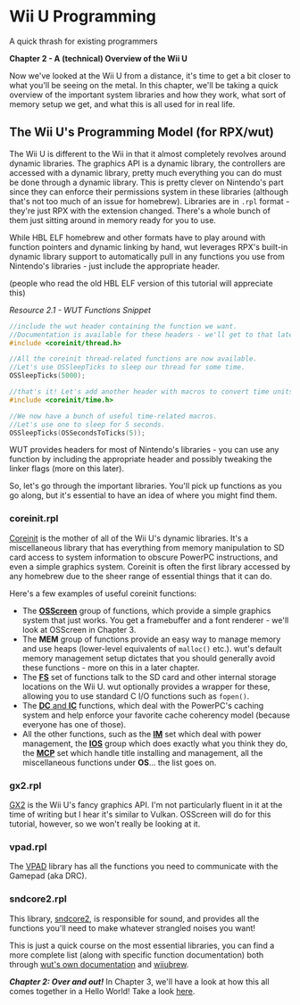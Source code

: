# Wii U Programming
A quick thrash for existing programmers

**Chapter 2 - A (technical) Overview of the Wii U**

Now we've looked at the Wii U from a distance, it's time to get a bit closer to what you'll be seeing on the metal. In this chapter, we'll be taking a quick overview of the important system libraries and how they work, what sort of memory setup we get, and what this is all used for in real life.

## The Wii U's Programming Model (for RPX/wut)

The Wii U is different to the Wii in that it almost completely revolves around dynamic libraries. The graphics API is a dynamic library, the controllers are accessed with a dynamic library, pretty much everything you can do must be done through a dynamic library. This is pretty clever on Nintendo's part since they can enforce their permissions system in these libraries (although that's not too much of an issue for homebrew). Libraries are in ``.rpl`` format - they're just RPX with the extension changed. There's a whole bunch of them just sitting around in memory ready for you to use.

While HBL ELF homebrew and other formats have to play around with function pointers and dynamic linking by hand, wut leverages RPX's built-in dynamic library support to automatically pull in any functions you use from Nintendo's libraries - just include the appropriate header.

(people who read the old HBL ELF version of this tutorial will appreciate this)

*Resource 2.1 - WUT Functions Snippet*
```c
//include the wut header containing the function we want.
//Documentation is available for these headers - we'll get to that later.
#include <coreinit/thread.h>

//All the coreinit thread-related functions are now available.
//Let's use OSSleepTicks to sleep our thread for some time.
OSSleepTicks(5000);

//that's it! Let's add another header with macros to convert time units.
#include <coreinit/time.h>

//We now have a bunch of useful time-related macros.
//Let's use one to sleep for 5 seconds.
OSSleepTicks(OSSecondsToTicks(5));
```
WUT provides headers for most of Nintendo's libraries - you can use any function by including the appropriate header and possibly tweaking the linker flags (more on this later).

So, let's go through the important libraries. You'll pick up functions as you go along, but it's essential to have an idea of where you might find them.

### coreinit.rpl
[Coreinit](https://decaf-emu.github.io/wut/group__coreinit.html) is the mother of all of the Wii U's dynamic libraries. It's a miscellaneous library that has everything from memory manipulation to SD card access to system information to obscure PowerPC instructions, and even a simple graphics system. Coreinit is often the first library accessed by any homebrew due to the sheer range of essential things that it can do.

Here's a few examples of useful coreinit functions:
 - The [**OSScreen**](https://decaf-emu.github.io/wut/group__coreinit__screen.html) group of functions, which provide a simple graphics system that just works. You get a framebuffer and a font renderer - we'll look at OSScreen in Chapter 3.
 - The **MEM** group of functions provide an easy way to manage memory and use heaps (lower-level equivalents of `malloc()` etc.). wut's default memory management setup dictates that you should generally avoid these functions - more on this in a later chapter.
 - The [**FS**](https://decaf-emu.github.io/wut/group__coreinit__fs.html) set of functions talk to the SD card and other internal storage locations on the Wii U. wut optionally provides a wrapper for these, allowing you to use standard C I/O functions such as `fopen()`.
 - The [**DC** and **IC**](https://decaf-emu.github.io/wut/group__coreinit__cache.html) functions, which deal with the PowerPC's caching system and help enforce your favorite cache coherency model (because everyone has one of those).
 - All the other functions, such as the [**IM**](https://decaf-emu.github.io/wut/group__coreinit__energysaver.html) set which deal with power management, the [**IOS**](https://decaf-emu.github.io/wut/group__coreinit__ios.html) group which does exactly what you think they do, the [**MCP**](https://decaf-emu.github.io/wut/group__coreinit__mcp.html) set which handle title installing and management, all the miscellaneous functions under **OS**... the list goes on.

### gx2.rpl
[GX2](https://decaf-emu.github.io/wut/group__gx2.html) is the Wii U's fancy graphics API. I'm not particularly fluent in it at the time of writing but I hear it's similar to Vulkan. OSScreen will do for this tutorial, however, so we won't really be looking at it.

### vpad.rpl
The [VPAD](https://decaf-emu.github.io/wut/group__vpad.html) library has all the functions you need to communicate with the Gamepad (aka DRC).

### sndcore2.rpl
This library, [sndcore2](https://decaf-emu.github.io/wut/group__sndcore2.html), is responsible for sound, and provides all the functions you'll need to make whatever strangled noises you want!

This is just a quick course on the most essential libraries, you can find a more complete list (along with specific function documentation) both through [wut's own documentation](https://decaf-emu.github.io/wut) and [wiiubrew](https://wiiubrew.org/wiki/Cafe_OS#Libraries).

***Chapter 2: Over and out!***
In Chapter 3, we'll have a look at how this all comes together in a Hello World! Take a look [here](/tutorial/Chapter%203.md).
